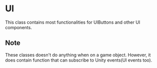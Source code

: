 # UI
This class contains most functionalities for UIButtons and other UI components.
## Note
These classes doesn't do anything when on a game object. However, it does contain function that can subscribe to Unity events(UI events too).
